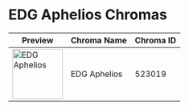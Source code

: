# EDG Aphelios Chromas

| Preview | Chroma Name | Chroma ID |
|---|---|---|
| <img src='https://raw.communitydragon.org/latest/plugins/rcp-be-lol-game-data/global/default/v1/champion-chroma-images/523/523019.png' alt='EDG Aphelios' width='100'> | EDG Aphelios | 523019 |
